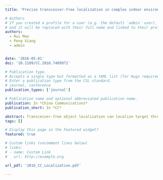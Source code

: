 ```yaml
---
title: 'Precise transceiver-free localization in complex indoor environment'

# Authors
# If you created a profile for a user (e.g. the default `admin` user), write the username (folder name) here
# and it will be replaced with their full name and linked to their profile.
authors:
  - Rui Mao
  - Peng Xiang
  - admin


date: '2016-05-01'
doi: '10.1109/CC.2016.7489971'

# Publication type.
# Accepts a single type but formatted as a YAML list (for Hugo requirements).
# Enter a publication type from the CSL standard.
# journal, conference
publication_types: ['journal']

# Publication name and optional abbreviated publication name.
publication: In *China Communications*
publication_short: In *CC*

abstract: Transceiver-free object localization can localize target through using Radio Frequency (RF) technologies without carrying any device, which attracts many researchers' attentions. Most traditional technologies usually first deploy a number of reference nodes which are able to communicate with each other, then select only some wireless links, whose signals are affected the most by the transceiver-free target, to estimate the target position. However, such traditional technologies adopt an ideal model for the target, the other link information and environment interference behavior are not considered comprehensively. In order to overcome this drawback, we propose a method which is able to precisely estimate the transceiver-free target position. It not only can leverage more link information, but also take environmental interference into account. Two algorithms are proposed in our system, one is Best K-Nearest Neighbor (KNN) algorithm, the other is Support Vector Regression (SVR) algorithm. Our experiments are based on TelosB sensor nodes and performed in different complex lab areas which have many different furniture and equipment. The experiment results show that the average localization error is round 1.1m. Compared with traditional methods, the localization accuracy is increased nearly two times.
tags: []

# Display this page in the Featured widget?
featured: true

# Custom links (uncomment lines below)
# links:
# - name: Custom Link
#   url: http://example.org

url_pdf: '2016_CC_Localization.pdf'

---
```

